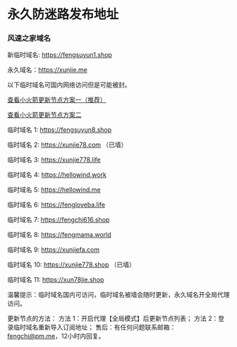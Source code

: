 # 永久防迷路发布地址

### 风速之家域名
新临时域名: https://fengsuyun1.shop​ 

永久域名：https://xunjie.me

以下临时域名可国内网络访问但是可能被封。

[查看小火箭更新节点方案一（推荐）](https://i.ibb.co/hL1js6J/shadowrocket-1.png)

[查看小火箭更新节点方案二](https://i.ibb.co/nQFjnRz/shadowrocket.png)

临时域名 1: https://fengsuyun8.shop​

临时域名 2: https://xunjie78.com （已墙）

临时域名 3: https://xunjie778.life

临时域名 4: https://hellowind.work

临时域名 5: https://hellowind.me

临时域名 6: https://fengloveba.life

临时域名 7: https://fengchi616.shop

临时域名 8: https://fengmama.world

临时域名 9: https://xunjiefa.com

临时域名 10: https://xunjie778.shop （已墙）

临时域名 11: https://xun78jie.shop

温馨提示：临时域名国内可访问，临时域名被墙会随时更新，永久域名开全局代理访问。

更新节点的方法：
方法 1：开启代理【全局模式】后更新节点列表；
方法 2：登录临时域名重新导入订阅地址；
售后：有任何问题联系邮箱：fengchi@pm.me，12小时内回复。
